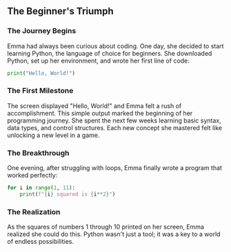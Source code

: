 ## The Beginner's Triumph

### The Journey Begins
Emma had always been curious about coding. One day, she decided to start learning Python, the language of choice for beginners. She downloaded Python, set up her environment, and wrote her first line of code:

```python
print("Hello, World!")
```

### The First Milestone
The screen displayed "Hello, World!" and Emma felt a rush of accomplishment. This simple output marked the beginning of her programming journey. She spent the next few weeks learning basic syntax, data types, and control structures. Each new concept she mastered felt like unlocking a new level in a game.

### The Breakthrough
One evening, after struggling with loops, Emma finally wrote a program that worked perfectly:

```python
for i in range(1, 11):
    print(f"{i} squared is {i**2}")
```

### The Realization
As the squares of numbers 1 through 10 printed on her screen, Emma realized she could do this. Python wasn't just a tool; it was a key to a world of endless possibilities.